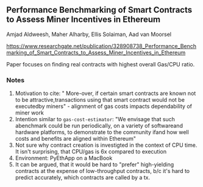 ## Performance Benchmarking of Smart Contracts to Assess Miner Incentives in Ethereum

Amjad Aldweesh, Maher Alharby, Ellis Solaiman, Aad van Moorsel

https://www.researchgate.net/publication/328908738_Performance_Benchmarking_of_Smart_Contracts_to_Assess_Miner_Incentives_in_Ethereum

Paper focuses on finding real contracts with highest overall Gas/CPU ratio.

### Notes

1. Motivation to cite: " More-over, if certain smart contracts are known not to be attractive,transactions using that smart contract would not be executedby miners" - alignment of gas costs impacts dependability of miner work
2. Intention similar to `gas-cost-estimator`: "We envisage that such abenchmark could be run periodically, on a variety of softwareand hardware platforms, to demonstrate to the community ifand how well costs and benefits are aligned within Ethereum"
3. Not sure why contract creation is investigted in the context of CPU time. It isn't surprising, that CPU/gas is 6x compared to execution
4. Environment: PyEthApp on a MacBook
5. It can be argued, that it would be hard to "prefer" high-yielding contracts at the expense of low-throughput contracts, b/c it's hard to predict accurately, which contracts are called by a tx.
